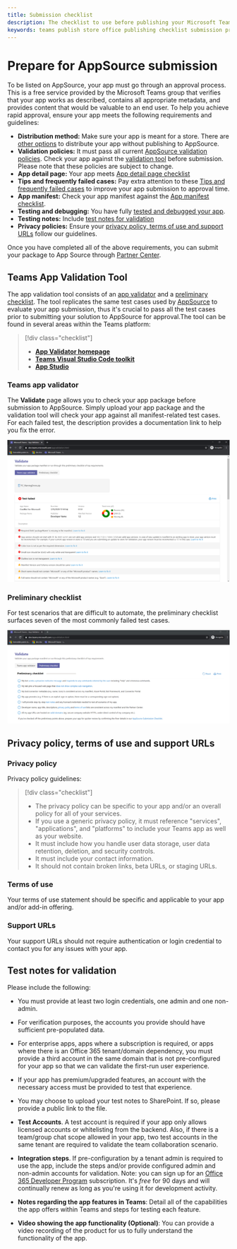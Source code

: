 ```yaml
---
title: Submission checklist 
description: The checklist to use before publishing your Microsoft Teams app to AppSource
keywords: teams publish store office publishing checklist submission prepare
---
```

# Prepare for AppSource submission  

To be listed on AppSource, your app must go through an approval process. This is a free service provided by the Microsoft Teams group that verifies that your app works as described, contains all appropriate metadata, and provides content that would be valuable to an end user. To help you achieve rapid approval, ensure your app meets the following requirements and guidelines:

* **Distribution method:** Make sure your app is meant for a store. There are [other options](../../overview.md) to distribute your app without publishing to AppSource.
* **Validation policies:** It must pass all current [AppSource validation policies](https://docs.microsoft.com/legal/marketplace/certification-policies#1140-teams). Check your app against the [validation tool](#validation-tool) before submission. Please note that these policies are subject to change.
* **App detail page:** Your app meets [App detail page checklist](detail-page-checklist.md)
* **Tips and frequently failed cases:** Pay extra attention to these [Tips and frequently failed cases](frequently-failed-cases.md) to improve your app submission to approval time.
* **App manifest:** Check your app manifest against the [App manifest checklist](app-manifest-checklist.md).
* **Testing and debugging:** You have fully [tested and debugged your app](../../../build-and-test/debug.md).
* **Testing notes:** Include [test notes for validation](#test-notes-for-validation)
* **Privacy policies:** Ensure your [privacy policy, terms of use and support URLs](#privacy-policy-terms-of-use-and-support-urls) follow our guidelines.

Once you have completed all of the above requirements, you can submit your package to App Source through [Partner Center](/office/dev/store/use-partner-center-to-submit-to-appsource).

## Teams App Validation Tool

The app validation tool consists of an [app validator](#teams-app-validator) and a [preliminary checklist](#preliminary-checklist). The tool replicates the same test cases used by [AppSource](/office/dev/store/submit-to-appsource-via-partner-center) to evaluate your app submission, thus  it's crucial to pass all the test cases prior to submitting your solution to AppSource for approval.The tool can be found in several areas within the Teams platform:

> [!div class="checklist"]
>
> * [**App Validator homepage**](https://dev.teams.microsoft.com/appvalidation.html)
> * [**Teams Visual Studio Code toolkit**](/toolkit/visual-studio-code-overview.md)
> * [**App Studio**](/concepts/build-and-test/app-studio-overview.md)

### Teams app validator

The **Validate** page allows you to check your app package before submission to AppSource. Simply upload your app package and the validation tool will check your app against all manifest-related test cases. For each failed test, the description provides a documentation link to help you fix the error.

![Validation tool](../../../../assets/images/validation-tool/validator.png)

### Preliminary checklist

For test scenarios that are difficult to automate, the preliminary checklist surfaces seven of the most commonly failed test cases.

![Preliminary checklist](../../../../assets/images/validation-tool/preliminary-checklist.png)

## Privacy policy, terms of use and support URLs

### Privacy policy

Privacy policy guidelines:

> [!div class="checklist"]
>
> * The privacy policy can be specific to your app and/or an overall policy for all of your services.
> * If you use a generic privacy policy, it must reference "services", "applications", and "platforms" to include your Teams app as well as your website.
> * It must include how you handle user data storage, user data retention, deletion, and security controls.
> * It must include your contact information.
> * It should not contain broken links, beta URLs, or staging URLs.

### Terms of use

Your terms of use statement should be specific and applicable to your app and/or add-in offering.

### Support URLs

Your support URLs should not require authentication or login credential to contact you for any issues with your app.

## Test notes for validation

Please include the following:

* You must provide at least two login credentials, one admin and one non-admin.

* For verification purposes, the accounts you provide should have sufficient pre-populated data.

* For enterprise apps, apps where a subscription is required, or apps where there is an Office 365 tenant/domain dependency, you must provide a third account in the same domain that is not pre-configured for your app so that we can validate the first-run user experience.

* If your app has premium/upgraded features, an account with the necessary access must be provided to test that experience.

* You may choose to upload your test notes to SharePoint. If so, please provide a public link to the file.

* **Test Accounts**. A test account is required if your app only allows licensed accounts or whitelisting from the backend. Also, if there is a team/group chat scope allowed in your app,  two test accounts in the same tenant are required to validate the team collaboration scenario.

* **Integration steps**. If pre-configuration by a tenant admin is required to use the app, include the steps and/or provide configured admin and non-admin accounts for validation. Note: you can sign up for an [Office 365 Developer Program](https://developer.microsoft.com/microsoft-365/dev-program) subscription. It's *free* for 90 days and will continually renew as long as you're using it for development activity.

* **Notes regarding the app features in Teams**: Detail all of the capabilities the app offers within Teams and steps for testing each feature.

* **Video showing the app functionality (Optional)**: You can provide a video recording of the product for us to fully understand the functionality of the app.



